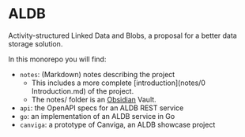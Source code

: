 # ALDB
Activity-structured Linked Data and Blobs, a proposal for a better data storage solution.

In this monorepo you will find:
- `notes`: (Markdown) notes describing the project
  - This includes a more complete [introduction](notes/0 Introduction.md) of the project.
  - The notes/ folder is an [Obsidian](https://obsidian.md/) Vault.
- `api`: the OpenAPI specs for an ALDB REST service
- `go`: an implementation of an ALDB service in Go
- `canviga`: a prototype of Canviga, an ALDB showcase project
